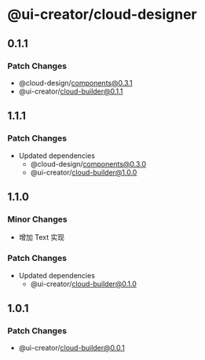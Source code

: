 # @ui-creator/cloud-designer

## 0.1.1

### Patch Changes

- @cloud-design/components@0.3.1
- @ui-creator/cloud-builder@0.1.1

## 1.1.1

### Patch Changes

- Updated dependencies
  - @cloud-design/components@0.3.0
  - @ui-creator/cloud-builder@1.0.0

## 1.1.0

### Minor Changes

- 增加 Text 实现

### Patch Changes

- Updated dependencies
  - @ui-creator/cloud-builder@0.1.0

## 1.0.1

### Patch Changes

- @ui-creator/cloud-builder@0.0.1
